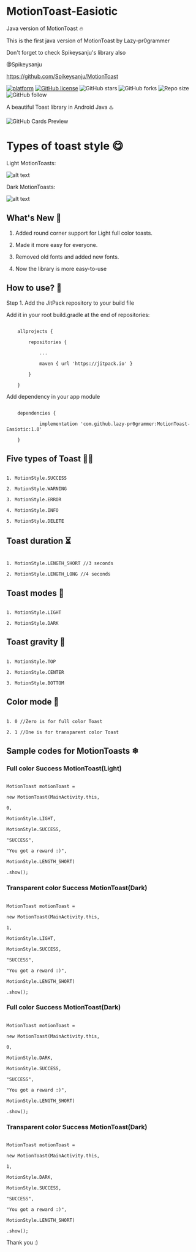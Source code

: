 # MotionToast-Easiotic

Java version of MotionToast 🔥

This is the first java version of MotionToast by Lazy-pr0grammer 

Don't forget to check Spikeysanju's library also 

@Spikeysanju

https://github.com/Spikeysanju/MotionToast

[![platform](https://img.shields.io/badge/platform-Android-yellow.svg)](https://www.android.com) [![GitHub license](https://img.shields.io/badge/License-Apache2.0-blue.svg)](LICENSE) ![GitHub stars](https://img.shields.io/github/stars/lazy-pr0grammer/MotionToast-Easiotic?style=social) ![GitHub forks](https://img.shields.io/github/forks/lazy-pr0grammer/MotionToast-Easiotic?label=Fork&style=social) ![Repo size](https://img.shields.io/github/repo-size/lazy-pr0grammer/MotionToast-Easiotic?style=social) ![GitHub follow](https://img.shields.io/github/followers/lazy-pr0grammer?label=Follow&style=social)

A beautiful Toast library in Android Java ♨️

![GitHub Cards Preview](https://github.com/lazy-pr0grammer/MotionToast-Easiotic/blob/master/screenshots/banner.png)

# Types of toast style 😋

  Light MotionToasts: 
  
  ![alt text](https://github.com/lazy-pr0grammer/MotionToast-Easiotic/blob/master/screenshots/Light.png)

  

  Dark MotionToasts: 
  
  ![alt text](https://github.com/lazy-pr0grammer/MotionToast-Easiotic/blob/master/screenshots/Dark.png)


## What's New 👻

1. Added round corner support for Light full color toasts.

2. Made it more easy for everyone. 

3. Removed old fonts and added new fonts.

4. Now the library is more easy-to-use

## How to use? 🤔

Step 1. Add the JitPack repository to your build file

Add it in your root build.gradle at the end of repositories:

```

	allprojects {

		repositories {

			...

			maven { url 'https://jitpack.io' }

		}

	}

```

Add dependency in your app module

```

	dependencies {

	        implementation 'com.github.lazy-pr0grammer:MotionToast-Easiotic:1.0' 

	}

```

## Five types of Toast 🖐🏻

```

1. MotionStyle.SUCCESS

2. MotionStyle.WARNING

3. MotionStyle.ERROR

4. MotionStyle.INFO

5. MotionStyle.DELETE

```

## Toast duration ⏳

```

1. MotionStyle.LENGTH_SHORT //3 seconds

2. MotionStyle.LENGTH_LONG //4 seconds

```

## Toast modes 🐸

```

1. MotionStyle.LIGHT

2. MotionStyle.DARK

```

## Toast gravity 🚀

```

1. MotionStyle.TOP

2. MotionStyle.CENTER

3. MotionStyle.BOTTOM

```

## Color mode 🌈

```

1. 0 //Zero is for full color Toast

2. 1 //One is for transparent color Toast

```

## Sample codes for MotionToasts ❄

### Full color Success MotionToast(Light)

```

MotionToast motionToast = 

new MotionToast(MainActivity.this,

0,

MotionStyle.LIGHT,

MotionStyle.SUCCESS,

"SUCCESS",

"You got a reward :)",

MotionStyle.LENGTH_SHORT)

.show();

```

### Transparent color Success MotionToast(Dark)

```

MotionToast motionToast = 

new MotionToast(MainActivity.this,

1,

MotionStyle.LIGHT,

MotionStyle.SUCCESS,

"SUCCESS",

"You got a reward :)",

MotionStyle.LENGTH_SHORT)

.show();

```

### Full color Success MotionToast(Dark)

```

MotionToast motionToast = 

new MotionToast(MainActivity.this,

0,

MotionStyle.DARK,

MotionStyle.SUCCESS,

"SUCCESS",

"You got a reward :)",

MotionStyle.LENGTH_SHORT)

.show();

```

### Transparent color Success MotionToast(Dark)

```

MotionToast motionToast = 

new MotionToast(MainActivity.this,

1,

MotionStyle.DARK,

MotionStyle.SUCCESS,

"SUCCESS",

"You got a reward :)",

MotionStyle.LENGTH_SHORT)

.show();

```

Thank you :)

